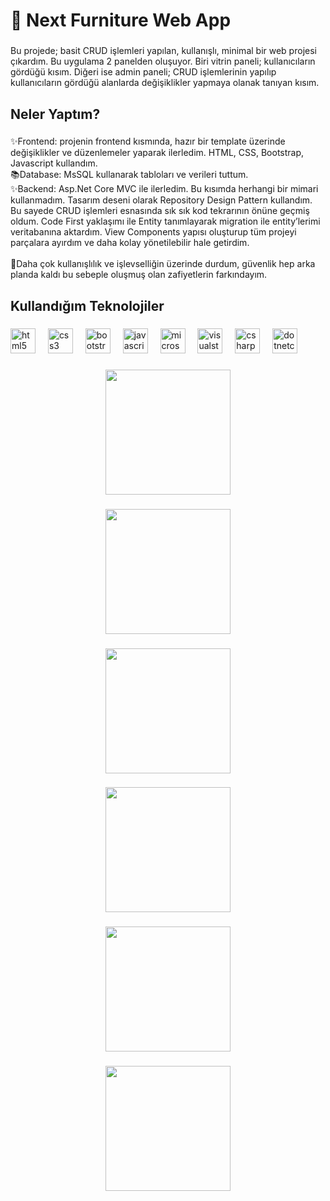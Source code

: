 <h1 align="left">👋 Next Furniture Web App</h1>

###

<p align="left">Bu projede; basit CRUD işlemleri yapılan, kullanışlı, minimal bir web projesi çıkardım. Bu uygulama 2 panelden oluşuyor. Biri vitrin paneli; kullanıcıların gördüğü kısım. Diğeri ise admin paneli; CRUD işlemlerinin yapılıp kullanıcıların gördüğü alanlarda değişiklikler yapmaya olanak tanıyan kısım.</p>

###

<h2 align="left">Neler Yaptım?</h2>

###

<p align="left">✨Frontend: projenin frontend kısmında, hazır bir template üzerinde değişiklikler ve düzenlemeler yaparak ilerledim. HTML, CSS, Bootstrap, Javascript kullandım.<br>📚Database: MsSQL kullanarak tabloları ve verileri tuttum.<br>✨Backend: Asp.Net Core MVC ile ilerledim. Bu kısımda herhangi bir mimari kullanmadım. Tasarım deseni olarak Repository Design Pattern kullandım. Bu sayede CRUD işlemleri esnasında sık sık kod tekrarının önüne geçmiş oldum. Code First yaklaşımı ile Entity tanımlayarak migration ile entity’lerimi veritabanına aktardım. View Components yapısı oluşturup tüm projeyi parçalara ayırdım ve daha kolay yönetilebilir hale getirdim.<br><br>🎯Daha çok kullanışlılık ve işlevselliğin üzerinde durdum, güvenlik hep arka planda kaldı bu sebeple oluşmuş olan zafiyetlerin farkındayım.</p>

###

<h2 align="left">Kullandığım Teknolojiler</h2>

###

<div align="left">
  <img src="https://cdn.jsdelivr.net/gh/devicons/devicon/icons/html5/html5-original.svg" height="40" alt="html5 logo"  />
  <img width="12" />
  <img src="https://cdn.jsdelivr.net/gh/devicons/devicon/icons/css3/css3-original.svg" height="40" alt="css3 logo"  />
  <img width="12" />
  <img src="https://cdn.jsdelivr.net/gh/devicons/devicon/icons/bootstrap/bootstrap-original.svg" height="40" alt="bootstrap logo"  />
  <img width="12" />
  <img src="https://cdn.jsdelivr.net/gh/devicons/devicon/icons/javascript/javascript-original.svg" height="40" alt="javascript logo"  />
  <img width="12" />
  <img src="https://cdn.jsdelivr.net/gh/devicons/devicon/icons/microsoftsqlserver/microsoftsqlserver-plain.svg" height="40" alt="microsoftsqlserver logo"  />
  <img width="12" />
  <img src="https://cdn.jsdelivr.net/gh/devicons/devicon/icons/visualstudio/visualstudio-plain.svg" height="40" alt="visualstudio logo"  />
  <img width="12" />
  <img src="https://cdn.jsdelivr.net/gh/devicons/devicon/icons/csharp/csharp-original.svg" height="40" alt="csharp logo"  />
  <img width="12" />
  <img src="https://cdn.jsdelivr.net/gh/devicons/devicon/icons/dotnetcore/dotnetcore-original.svg" height="40" alt="dotnetcore logo"  />
</div>

###

<div align="center">
  <img height="200" src="https://i.hizliresim.com/i1yslog.png?_gl=1*1mwh3pe*_ga*ODcxNTUyNjYzLjE3Mjc5MTI4Njc.*_ga_M9ZRXYS2YN*MTcyODY5Nzk4MS4yLjEuMTcyODY5ODA2NS41OS4wLjA."  />
</div>

###

<div align="center">
  <img height="200" src="https://i.hizliresim.com/3dayn5c.png"  />
</div>

###

<div align="center">
  <img height="200" src="https://i.hizliresim.com/72zubn4.png"  />
</div>

###

<div align="center">
  <img height="200" src="https://i.hizliresim.com/660dk17.png"  />
</div>

###

<div align="center">
  <img height="200" src="https://i.hizliresim.com/7n172ey.png"  />
</div>

###

<div align="center">
  <img height="200" src="https://i.hizliresim.com/auhm36o.png"  />
</div>

###
